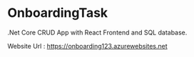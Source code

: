 # OnboardingTask

.Net Core CRUD App with React Frontend and SQL database.

Website Url : https://onboarding123.azurewebsites.net
